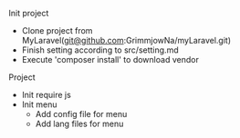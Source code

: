 Init project
  - Clone project from MyLaravel(git@github.com:GrimmjowNa/myLaravel.git)
  - Finish setting according to src/setting.md
  - Execute 'composer install' to download vendor

Project
  - Init require js
  - Init menu
    + Add config file for menu
    + Add lang files for menu
